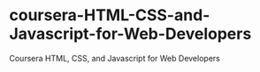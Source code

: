 # coursera-HTML-CSS-and-Javascript-for-Web-Developers
Coursera HTML, CSS, and Javascript for Web Developers
